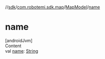//[sdk](../../../index.md)/[com.robotemi.sdk.map](../index.md)/[MapModel](index.md)/[name](name.md)



# name  
[androidJvm]  
Content  
val [name](name.md): [String](https://kotlinlang.org/api/latest/jvm/stdlib/kotlin/-string/index.html)  



